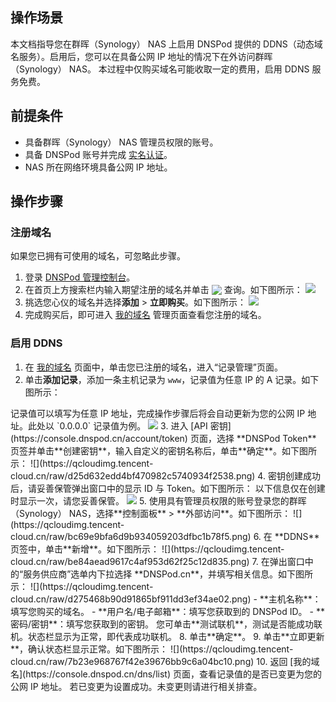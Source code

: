 ## 操作场景

本文档指导您在群晖（Synology） NAS 上启用 DNSPod 提供的 DDNS（动态域名服务）。启用后，您可以在具备公网 IP 地址的情况下在外访问群晖（Synology） NAS。
<dx-alert infotype="explain" title="">
本过程中仅购买域名可能收取一定的费用，启用 DDNS 服务免费。
</dx-alert>


## 前提条件
- 具备群晖（Synology） NAS 管理员权限的账号。
- 具备 DNSPod 账号并完成 [实名认证](https://docs.dnspod.cn/account/5f3c8dffab35dc34f5791414/)。
- NAS 所在网络环境具备公网 IP 地址。

## 操作步骤

### 注册域名

<dx-alert infotype="explain" title="">
如果您已拥有可使用的域名，可忽略此步骤。
</dx-alert>

1. 登录 [DNSPod 管理控制台](https://console.dnspod.cn/)。
2. 在首页上方搜索栏内输入期望注册的域名并单击 <img src="https://qcloudimg.tencent-cloud.cn/raw/a61bbbc22a07b18388c5ff55319e92ec.png" style="margin:-3px 0px"/> 查询。如下图所示：
![](https://qcloudimg.tencent-cloud.cn/raw/f66127ad7abf10623ea9da1b276edce6.png)
3. 挑选您心仪的域名并选择**添加** > **立即购买**。如下图所示：
![](https://qcloudimg.tencent-cloud.cn/raw/95fb6dc254cb8f6beb1f28be67a8acf4.png)
4. 完成购买后，即可进入 [我的域名](https://console.dnspod.cn/dns/list) 管理页面查看您注册的域名。


### 启用 DDNS
1. 在 [我的域名](https://console.dnspod.cn/dns/list) 页面中，单击您已注册的域名，进入“记录管理”页面。
2. 单击**添加记录**，添加一条主机记录为 `www`，记录值为任意 IP 的 A 记录。如下图所示：
<dx-alert infotype="explain" title="">
记录值可以填写为任意 IP 地址，完成操作步骤后将会自动更新为您的公网 IP 地址。此处以 `0.0.0.0` 记录值为例。
</dx-alert>
<img src="https://qcloudimg.tencent-cloud.cn/raw/f2247f76f860b6e83b893b42deb54e97.png"/>
3. 进入 [API 密钥](https://console.dnspod.cn/account/token) 页面，选择 **DNSPod Token** 页签并单击**创建密钥**，输入自定义的密钥名称后，单击**确定**。如下图所示：
![](https://qcloudimg.tencent-cloud.cn/raw/d25d632edd4bf470982c5740934f2538.png)
4. 密钥创建成功后，请妥善保管弹出窗口中的显示 ID 与 Token。如下图所示：
<dx-alert infotype="notice" title="">
以下信息仅在创建时显示一次，请您妥善保管。
</dx-alert>
<img src="https://qcloudimg.tencent-cloud.cn/raw/8aa77da9f1c3d62226f708d37c07d534.png"/>
5. 使用具有管理员权限的账号登录您的群晖（Synology） NAS，选择**控制面板** > **外部访问**。如下图所示：
![](https://qcloudimg.tencent-cloud.cn/raw/bc69e9bfa6d9b934059203dfbc1b78f5.png)
6. 在 **DDNS** 页签中，单击**新增**。如下图所示：
![](https://qcloudimg.tencent-cloud.cn/raw/be84aead9617c4af953d62f25c12d835.png)
7. 在弹出窗口中的“服务供应商”选单内下拉选择 **DNSPod.cn**，并填写相关信息。如下图所示：
![](https://qcloudimg.tencent-cloud.cn/raw/d275468b90d91865bf911dd3ef34ae02.png)
 - **主机名称**：填写您购买的域名。
 - **用户名/电子邮箱**：填写您获取到的 DNSPod ID。
 - **密码/密钥**：填写您获取到的密钥。
<dx-alert infotype="explain" title="">
您可单击**测试联机**，测试是否能成功联机。状态栏显示为正常，即代表成功联机。
</dx-alert>
8. 单击**确定**。
9. 单击**立即更新**，确认状态栏显示正常。如下图所示：
![](https://qcloudimg.tencent-cloud.cn/raw/7b23e968767f42e39676bb9c6a04bc10.png)
10. 返回 [我的域名](https://console.dnspod.cn/dns/list) 页面，查看记录值的是否已变更为您的公网 IP 地址。
若已变更为设置成功。未变更则请进行相关排查。

